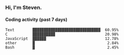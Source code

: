 ### Hi, I'm Steven.

#### Coding activity (past 7 days)
```
Text        ▓▓▓▓▓▓▓▓▓▓▓▓▓▓▓▓▓▓▓▓▓▓▓▓▓▓▓▓▓▓  60.95%
C           ▓▓▓▓▓▓▓▓▓▓                      20.98%
JavaScript  ▓▓▓▓▓▓                          12.78%
other       ▓                                2.84%
Bash        ▓                                2.45%
```
